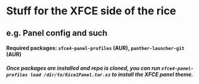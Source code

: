 # Stuff for the XFCE side of the rice
## e.g. Panel config and such


#### Required packages: `xfce4-panel-profiles` (AUR), `panther-launcher-git` (AUR) 
##### Once packages are installed and repo is cloned, you can run `xfce4-panel-profiles load /dir/to/Rice1Panel.tar.xz` to install the XFCE panel theme.

